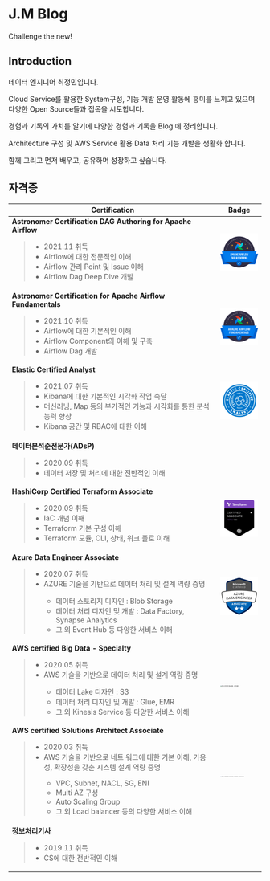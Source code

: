 # J.M Blog

Challenge the new!

## Introduction

데이터 엔지니어 최정민입니다.

Cloud Service를 활용한 System구성, 기능 개발 운영 활동에 흥미를 느끼고 있으며 다양한 Open Source들과 접목을 시도합니다.

경험과 기록의 가치를 알기에 다양한 경험과 기록을 Blog 에 정리합니다.

Architecture 구성 및 AWS Service 활용 Data 처리 기능 개발을 생활화 합니다.

함께 그리고 먼저 배우고, 공유하며 성장하고 싶습니다.

## 자격증

| Certification                                                | Badge                                                        |
| ------------------------------------------------------------ | ------------------------------------------------------------ |
| **Astronomer Certification DAG Authoring for Apache Airflow**<br /><blockquote><ul><li>2021.11 취득</li><li>Airflow에 대한 전문적인 이해</li><li>Airflow 관리 Point 및 Issue 이해</li><li>Airflow Dag Deep Dive 개발</li></ul></blockquote> | <img src="Images/Astronomer-Certification-DAG-Authoring-for-Apache-Airflow.png" alt="Astronomer Certification DAG Authoring for Apache Airflow" style="zoom:15%;" /> |
| **Astronomer Certification for Apache Airflow Fundamentals**<br /><blockquote><ul><li>2021.10 취득</li><li>Airflow에 대한 기본적인 이해</li><li>Airflow Component의 이해 및 구축</li><li>Airflow Dag 개발</li></ul></blockquote> | <img src="Images/Astronomer-Certification-for-Apache-Airflow-Fundamentals.png" alt="Astronomer Certification for Apache Airflow Fundamentals" style="zoom:15%;" /> |
| **Elastic Certified Analyst**<br /><blockquote><ul><li>2021.07 취득</li><li>Kibana에 대한 기본적인 시각화 작업 숙달</li><li>머신러닝, Map 등의 부가적인 기능과 시각화를 통한 분석 능력 향상</li><li>Kibana 공간 및 RBAC에 대한 이해</li></ul></blockquote> | <img src="Images/Elastic-Certified-Analyst.png" alt="Elastic Certified Analyst" style="zoom:50%;" /> |
| **데이터분석준전문가(ADsP)**<br /><blockquote><ul><li>2020.09 취득</li><li>데이터 저장 및 처리에 대한 전반적인 이해</li></ul></blockquote> |                                                              |
| **HashiCorp Certified Terraform Associate**<br /><blockquote><ul><li>2020.09 취득</li><li>IaC 개념 이해</li><li>Terraform 기본 구성 이해</li><li>Terraform 모듈, CLI, 상태, 워크 플로 이해</li></ul></blockquote> | <img src="Images/HashiCorp-Certified-Terraform-Associate.png" alt="HashiCorp Certified Terraform Associate" style="zoom:15%;" /> |
| **Azure  Data Engineer Associate**<br /><blockquote><ul><li>2020.07 취득</li><li>AZURE 기술을 기반으로 데이터 처리 및 설계 역량 증명</li><ul><li>데이터 스토리지 디자인 : Blob Storage</li><li>데이터 처리 디자인 및 개발 : Data Factory, Synapse Analytics</li><li>그 외 Event Hub 등 다양한 서비스 이해</li></ul></ul></blockquote> | <img src="Images/Microsoft-Certified-Azure-Data-Engineer-Associate.png" alt="Microsoft Certified Azure Data Engineer Associate" style="zoom:15%;" /> |
| **AWS certified  Big Data - Specialty**<br /><blockquote><ul><li>2020.05 취득</li><li>AWS 기술을 기반으로 데이터 처리 및 설계 역량 증명</li><ul><li>  데이터 Lake 디자인 : S3 </li><li>데이터 처리 디자인 및 개발 : Glue, EMR</li><li>그 외 Kinesis Service 등 다양한 서비스 이해</li></ul></ul></blockquote> | <img src="Images/AWS-Certified-Big-Data–Specialty.png" alt="AWS Certified Big Data – Specialty" style="zoom:15%;" /> |
| **AWS certified  Solutions Architect  Associate**<br /><blockquote><ul><li>2020.03 취득</li><li>AWS 기술을 기반으로 네트 워크에 대한 기본 이해, 가용성, 확장성을 갖춘 시스템 설계 역량 증명</li><ul><li>VPC, Subnet, NACL, SG, ENI</li><li>Multi AZ 구성</li><li>Auto Scaling Group</li><li>그 외 Load balancer 등의 다양한 서비스 이해 </li></ul></ul></blockquote> | <img src="Images/AWS-Certified-Solutions-Architect–Associate.png" alt="AWS Certified Solutions Architect – Associate" style="zoom:15%;" /> |
| **정보처리기사**<br /><blockquote><ul><li>2019.11 취득</li><li>CS에 대한 전반적인 이해</li></ul></blockquote> |                                                              |
